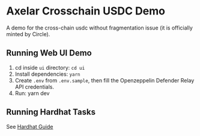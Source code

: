 # Axelar Crosschain USDC Demo

A demo for the cross-chain usdc without fragmentation issue (it is officially minted by Circle).

## Running Web UI Demo

1. cd inside `ui` directory: `cd ui`
2. Install dependencies: `yarn`
3. Create `.env` from `.env.sample`, then fill the Openzeppelin Defender Relay API credentials.
4. Run: yarn dev

## Running Hardhat Tasks

See [Hardhat Guide](/hardhat)

